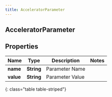 ```yaml
---
title: AcceleratorParameter
---
```

## AcceleratorParameter


## Properties

| Name | Type | Description | Notes |
| ------------ | ------------- | ------------- | ------------- |
| **name** | <!----><!---->**String**<!----> | Parameter Name |  |
| **value** | <!----><!---->**String**<!----> | Parameter Value |  |
{: class="table table-striped"}



